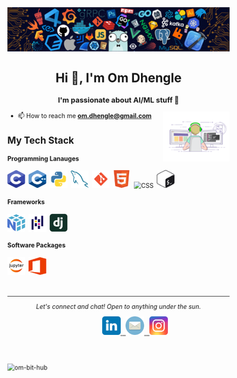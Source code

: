 

<!--
### Hi there 👋
**OM-bit-hub/OM-bit-hub** is a ✨ _special_ ✨ repository because its `README.md` (this file) appears on your GitHub profile.

Here are some ideas to get you started:

- 🔭 I’m currently working on ...
- 🌱 I’m currently learning ...
- 👯 I’m looking to collaborate on ...
- 🤔 I’m looking for help with ...
- 💬 Ask me about ...
- 📫 How to reach me: ...
- 😄 Pronouns: ...
- ⚡ Fun fact: ...
-->
<img src="header.png">
<h1 align="center">Hi 👋, I'm Om Dhengle</h1>
<h3 align="center">I'm passionate about AI/ML stuff 🤖</h3>
 <img src="coding-freak.gif" width="30%" align="right">


- 📫 How to reach me **om.dhengle@gmail.com**


<p align="left">
</p>
<!--My Skill Section-->

## My Tech Stack
<p align="left">
	<h4> Programming Lanauges</h4><p>
	<img src="https://github.com/OM-bit-hub/OM-bit-hub/blob/main/icons/c.svg" alt="C" width="40" height="40" />&nbsp;
	<img src="https://github.com/OM-bit-hub/OM-bit-hub/blob/main/icons/cpp.svg" alt="C++" width="40" height="40" />&nbsp;
	<img src="https://github.com/PKief/vscode-material-icon-theme/blob/main/icons/python.svg" alt="python" width="40" height="40" />&nbsp;
	<img src="https://github.com/OM-bit-hub/OM-bit-hub/blob/main/icons/mysql.svg" alt="SQL" width="40" height="40" />&nbsp;
	<img src="https://github.com/OM-bit-hub/OM-bit-hub/blob/main/icons/git.svg" alt="Git" width="40" height="40" />&nbsp;
	<img src="https://github.com/OM-bit-hub/OM-bit-hub/blob/main/icons/html.svg" alt="HTML" width="40" height="40" />&nbsp;
	<img src="https://github.com/OM-bit-hub/OM-bit-hub/blob/main/icons/css.svg" alt="CSS" width="40" height="40" />&nbsp;
	<img src="https://github.com/OM-bit-hub/OM-bit-hub/blob/main/icons/bash1.svg" alt="Bash" width="40" height="40" />&nbsp;</p>
	<h4> Frameworks</h4><p>
	<img src="https://github.com/OM-bit-hub/OM-bit-hub/blob/main/icons/numpy.svg" alt="Numpy" width="40" height="40" />&nbsp;
	<img src="https://github.com/OM-bit-hub/OM-bit-hub/blob/main/icons/pandas.svg" alt="Pandas" width="40" height="40" />&nbsp;	
<!-- 	<img src="https://github.com/OM-bit-hub/OM-bit-hub/blob/main/icons/tensorflow-tf.svg" alt="TensorFlow" width="40" height="40" />&nbsp; -->
<!-- 	<img src="https://github.com/OM-bit-hub/OM-bit-hub/blob/main/icons/keras.svg" alt="Keras" width="40" height="40" />&nbsp; -->
<!-- 	<img src="download.png" alt="Scikit Learn" width="60" height="40" />&nbsp; -->
	<img src="https://github.com/OM-bit-hub/OM-bit-hub/blob/main/icons/django.svg" alt="Django" width="40" height="40" />&nbsp;
    <h4>Software Packages</h4><p>
  <img src="https://github.com/OM-bit-hub/OM-bit-hub/blob/main/icons/jupyter.png" alt="Jupyter" width="40" height="40" />&nbsp;
	<img src="https://github.com/OM-bit-hub/OM-bit-hub/blob/main/icons/office.svg" alt="Office" width="40" height="40" />&nbsp;</p>

</p><br>
<!--Connect Section-->
<hr>
<p align="center">
<i>Let's connect and chat! Open to anything under the sun.</i><br>
<p align="center">
	&nbsp;&nbsp;&nbsp;&nbsp;&nbsp;&nbsp;&nbsp;&nbsp;&nbsp;&nbsp;&nbsp;&nbsp;&nbsp;&nbsp;&nbsp;&nbsp;&nbsp;&nbsp;
	<a href="https://linkedin.com/in/om-dhengle-716b58247">
		<img alt="Abhinav Bohra - LinkedIn" width="42px" src="https://github.com/OM-bit-hub/OM-bit-hub/blob/main/icons/linkedin.svg"/>
	</a>

<a href="mailto:om.dhengle@gmail.com">
		&nbsp;&nbsp;<img alt="Om Dhengle - Mail" width="42px" src="https://github.com/OM-bit-hub/OM-bit-hub/blob/main/icons/email.svg"/>
	</a>
	<a href="https://instagram.com/om_dhengle17">
		&nbsp;&nbsp;<img alt="Om Dhengle - Instagram" width="42px" src="https://github.com/OM-bit-hub/OM-bit-hub/blob/main/icons/ig.svg"/>
	</a>
	
</p><br><br>
<!-- Profile Views -->
<p align="left"> <img src="https://komarev.com/ghpvc/?username=om-bit-hub&label=Profile%20views&color=0e75b6&style=flat" alt="om-bit-hub" /> </p>

